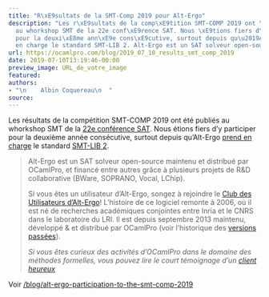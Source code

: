 ```yaml
---
title: "R\xE9sultats de la SMT-Comp 2019 pour Alt-Ergo"
description: "Les r\xE9sultats de la comp\xE9tition SMT-COMP 2019 ont \xE9t\xE9 publi\xE9s
  au whorkshop SMT de la 22e conf\xE9rence SAT. Nous \xE9tions fiers d\u2019y participer
  pour la deuxi\xE8me ann\xE9e cons\xE9cutive, surtout depuis qu\u2019Alt-Ergo prend
  en charge le standard SMT-LIB 2. Alt-Ergo est un SAT solveur open-source mainte..."
url: https://ocamlpro.com/blog/2019_07_10_results_smt_comp_2019
date: 2019-07-10T13:19:46-00:00
preview_image: URL_de_votre_image
featured:
authors:
- "\n    Albin Coquereau\n  "
source:
---
```


<p>Les r&eacute;sultats de la comp&eacute;tition SMT-COMP 2019 ont &eacute;t&eacute; publi&eacute;s au whorkshop SMT de la <a href="http://smt2019.galois.com/">22e conf&eacute;rence SAT</a>. Nous &eacute;tions fiers d&rsquo;y participer pour la deuxi&egrave;me ann&eacute;e cons&eacute;cutive, surtout depuis qu&rsquo;Alt-Ergo <a href="https://ocamlpro.com/blog/2019_02_11_whats-new-for-alt-ergo-in-2018-here-is-a-recap">prend en charge</a> le standard <a href="http://smtlib.cs.uiowa.edu/">SMT-LIB 2</a>.</p>
<blockquote>
<p>Alt-Ergo est un SAT solveur open-source maintenu et distribu&eacute; par OCamlPro, et financ&eacute; entre autres gr&acirc;ce &agrave; plusieurs projets de R&amp;D collaborative (BWare, SOPRANO, Vocal, LChip).</p>
<p>Si vous &ecirc;tes un utilisateur d&rsquo;Alt-Ergo, songez &agrave; rejoindre le <a href="https://alt-ergo.ocamlpro.com/#club">Club des Utilisateurs d&rsquo;Alt-Ergo</a>! L&rsquo;histoire de ce logiciel remonte &agrave; 2006, o&ugrave; il est n&eacute; de recherches acad&eacute;miques conjointes entre Inria et le CNRS dans le laboratoire du LRI. Il est depuis septembre 2013 maintenu, d&eacute;velopp&eacute; &amp; et distribu&eacute; par OCamlPro (voir l&rsquo;historique des <a href="https://alt-ergo.ocamlpro.com/#releases">versions pass&eacute;es</a>).</p>
<p><em>Si vous &ecirc;tes curieux des activit&eacute;s d&rsquo;OCamlPro dans le domaine des m&eacute;thodes formelles, vous pouvez lire le court t&eacute;moignage d&rsquo;un <a href="http://ocamlpro.com/clients-partners/#mitsubishi-merce">client heureux</a></em></p>
</blockquote>
<p>Voir <a href="https://ocamlpro.com/blog/2019_07_09_alt-ergo-participation-to-the-smt-comp-2019">/blog/alt-ergo-participation-to-the-smt-comp-2019</a></p>


